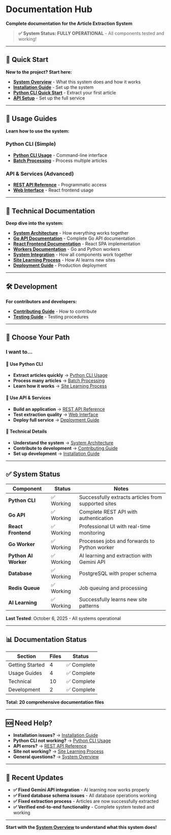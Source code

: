 # Documentation Hub

**Complete documentation for the Article Extraction System**

> **✅ System Status: FULLY OPERATIONAL** - All components tested and working!

---

## 🚀 Quick Start

**New to the project? Start here:**

- **[System Overview](overview/README.md)** - What this system does and how it works
- **[Installation Guide](getting-started/installation.md)** - Set up the system
- **[Python CLI Quick Start](getting-started/quickstart.md)** - Extract your first article
- **[API Setup](getting-started/api-setup.md)** - Set up the full service

---

## 📖 Usage Guides

**Learn how to use the system:**

### **Python CLI (Simple)**
- **[Python CLI Usage](usage/python-cli.md)** - Command-line interface
- **[Batch Processing](usage/batch-processing.md)** - Process multiple articles

### **API & Services (Advanced)**
- **[REST API Reference](usage/api-reference.md)** - Programmatic access
- **[Web Interface](usage/basic-usage.md)** - React frontend usage

---

## 🔧 Technical Documentation

**Deep dive into the system:**

- **[System Architecture](technical/architecture.md)** - How everything works together
- **[Go API Documentation](technical/go-api.md)** - Complete Go API documentation
- **[React Frontend Documentation](technical/react-frontend.md)** - React SPA implementation
- **[Workers Documentation](technical/workers.md)** - Go and Python workers
- **[System Integration](technical/system-integration.md)** - How all components work together
- **[Site Learning Process](technical/site-learning.md)** - How AI learns new sites
- **[Deployment Guide](technical/deployment.md)** - Production deployment

---

## 🛠️ Development

**For contributors and developers:**

- **[Contributing Guide](development/contributing.md)** - How to contribute
- **[Testing Guide](development/testing.md)** - Testing procedures

---

## 🎯 Choose Your Path

### **I want to...**

#### **🐍 Use Python CLI**
- **Extract articles quickly** → [Python CLI Usage](usage/python-cli.md)
- **Process many articles** → [Batch Processing](usage/batch-processing.md)
- **Learn how it works** → [Site Learning Process](technical/site-learning.md)

#### **🚀 Use API & Services**
- **Build an application** → [REST API Reference](usage/api-reference.md)
- **Test extraction quality** → [Web Interface](usage/basic-usage.md)
- **Deploy full service** → [Deployment Guide](technical/deployment.md)

#### **🔧 Technical Details**
- **Understand the system** → [System Architecture](technical/architecture.md)
- **Contribute to development** → [Contributing Guide](development/contributing.md)
- **Set up development** → [Installation Guide](getting-started/installation.md)

---

## ✅ System Status

| Component | Status | Notes |
|-----------|--------|-------|
| **Python CLI** | ✅ Working | Successfully extracts articles from supported sites |
| **Go API** | ✅ Working | Complete REST API with authentication |
| **React Frontend** | ✅ Working | Professional UI with real-time monitoring |
| **Go Worker** | ✅ Working | Processes jobs and forwards to Python worker |
| **Python AI Worker** | ✅ Working | AI learning and extraction with Gemini API |
| **Database** | ✅ Working | PostgreSQL with proper schema |
| **Redis Queue** | ✅ Working | Job queuing and processing |
| **AI Learning** | ✅ Working | Successfully learns new site patterns |

**Last Tested**: October 6, 2025 - All systems operational

---

## 📊 Documentation Status

| Section | Files | Status |
|---------|-------|--------|
| Getting Started | 4 | ✅ Complete |
| Usage Guides | 4 | ✅ Complete |
| Technical | 10 | ✅ Complete |
| Development | 2 | ✅ Complete |

**Total: 20 comprehensive documentation files**

---

## 🆘 Need Help?

- **Installation issues?** → [Installation Guide](getting-started/installation.md)
- **Python CLI not working?** → [Python CLI Usage](usage/python-cli.md)
- **API errors?** → [REST API Reference](usage/api-reference.md)
- **Site not working?** → [Site Learning Process](technical/site-learning.md)
- **General questions?** → [System Overview](overview/README.md)

---

## 🎉 Recent Updates

- **✅ Fixed Gemini API integration** - AI learning now works properly
- **✅ Fixed database schema issues** - All database operations working
- **✅ Fixed extraction process** - Articles are now successfully extracted
- **✅ Verified end-to-end functionality** - Complete system tested and working

---

**Start with the [System Overview](overview/README.md) to understand what this system does!**
